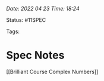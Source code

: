 
*Date: 2022 04 23 Time: 18:24*

Status: #11SPEC 

Tags: 

# Spec Notes

[[Brilliant Course Complex Numbers]]

